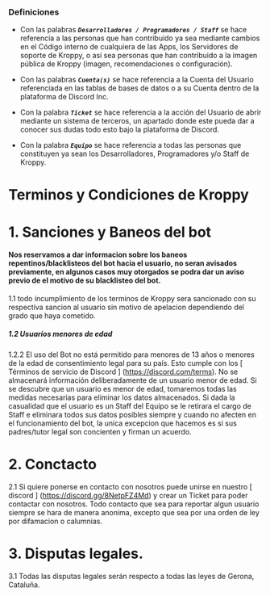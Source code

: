 ### Definiciones

- Con las palabras ***`Desarrolladores / Programadores / Staff`*** se hace referencia a las personas que han contribuido ya sea mediante cambios en el Código interno de cualquiera de las Apps, los Servidores de soporte de Kroppy, o así sea personas que han contribuido a la imagen pública de Kroppy (imagen, recomendaciones o configuración).

- Con las palabras ***`Cuenta(s)`*** se hace referencia a la Cuenta del Usuario referenciada en las tablas de bases de datos o a su Cuenta dentro de la plataforma de Discord Inc.

- Con la palabra ***`Ticket`*** se hace referencia a la acción del Usuario de abrir mediante un sistema de terceros, un apartado donde este pueda dar a conocer sus dudas todo esto bajo la plataforma de Discord.

- Con la palabra ***`Equipo`*** se hace referencia a todas las personas que constituyen ya sean los Desarrolladores, Programadores y/o Staff de Kroppy.

# Terminos y Condiciones de Kroppy

# 1. Sanciones y Baneos del bot

#### Nos reservamos a dar informacion sobre los baneos repentinos/blacklisteos del bot hacia el usuario, no seran avisados previamente, en algunos casos muy otorgados se podra dar un aviso previo de el motivo de su blacklisteo del bot.

1.1	todo incumplimiento de los terminos de Kroppy sera sancionado con su respectiva sancion al usuario sin motivo de apelacion dependiendo del grado que haya cometido.

##### 1.2	Usuarios menores de edad

1.2.2 El uso del Bot no está permitido para menores de 13 años o menores de la edad de consentimiento legal para su país. Esto cumple con los [ Términos de servicio de Discord ] (https://discord.com/terms). No se almacenará información deliberadamente de un usuario menor de edad. Si se descubre que un usuario es menor de edad, tomaremos todas las medidas necesarias para eliminar los datos almacenados. Si dada la casualidad que el usuario es un Staff del Equipo se le retirara el cargo de Staff e eliminara todos sus datos posibles siempre y cuando no afecten en el funcionamiento del bot, la unica excepcion que hacemos es si sus padres/tutor legal son concienten y firman un acuerdo.

# 2.	Conctacto

2.1 Si quiere ponerse en contacto con nosotros puede unirse en nuestro [ discord ] (https://discord.gg/8NetpFZ4Md) y crear un Ticket para poder contactar con nosotros. 
Todo contacto que sea para reportar algun usuario siempre se hara de manera anonima, excepto que sea por una orden de ley por difamacion o calumnias.


# 3.	Disputas legales.

3.1 Todas las disputas legales serán respecto a todas las leyes de Gerona, Cataluña.
